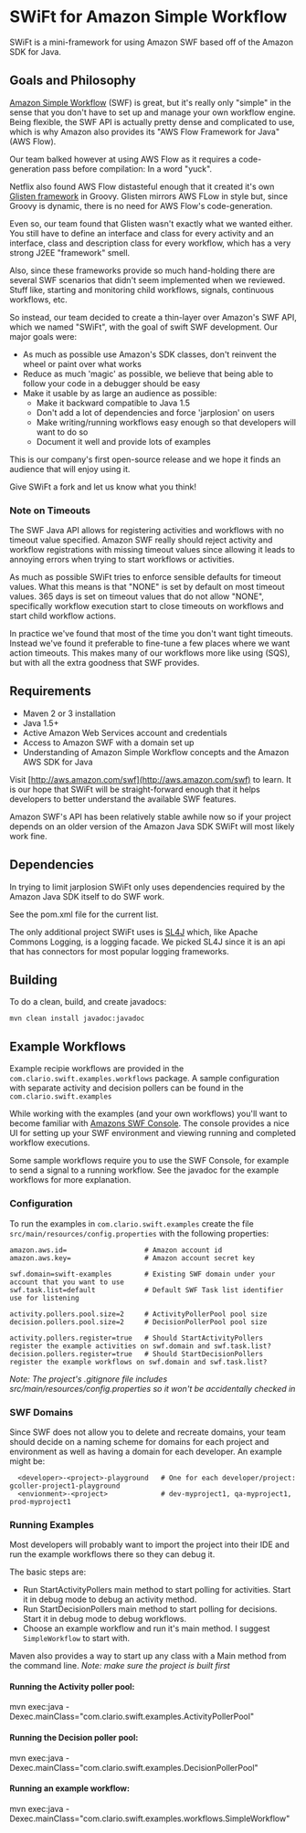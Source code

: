 # SWiFt for Amazon Simple Workflow 

SWiFt is a mini-framework for using Amazon SWF based off of the Amazon SDK for Java.

## Goals and Philosophy

[Amazon Simple Workflow](http://aws.amazon.com/swf/) (SWF) is great, but it's really only "simple" in the sense that you don't have to set up and manage your own workflow engine.
Being flexible, the SWF API is actually pretty dense and complicated to use, which is why Amazon also provides its
"AWS Flow Framework for Java" (AWS Flow).

Our team balked however at using AWS Flow as it requires a code-generation pass before compilation: In a word "yuck".

Netflix also found AWS Flow distasteful enough that it created it's own [Glisten framework](https://github.com/Netflix/glisten) in Groovy.
Glisten mirrors AWS FLow in style but, since Groovy is dynamic, there is no need for AWS Flow's code-generation.  

Even so, our team found that Glisten wasn't exactly what we wanted either.  
You still have to define an interface and class for every activity and an interface, class and description class for every workflow, which has a very strong J2EE "framework" smell.

Also, since these frameworks provide so much hand-holding there are several SWF scenarios that didn't seem implemented when we reviewed.
Stuff like, starting and monitoring child workflows, signals, continuous workflows, etc.

So instead, our team decided to create a thin-layer over Amazon's SWF API, which we named "SWiFt", with the goal of swift SWF development. 
Our major goals were: 

- As much as possible use Amazon's SDK classes, don't reinvent the wheel or paint over what works 
- Reduce as much 'magic' as possible, we believe that being able to follow your code in a debugger should be easy
- Make it usable by as large an audience as possible:
    - Make it backward compatible to Java 1.5
    - Don't add a lot of dependencies and force 'jarplosion' on users 
    - Make writing/running workflows easy enough so that developers will want to do so
    - Document it well and provide lots of examples

This is our company's first open-source release and we hope it finds an audience that will enjoy using it.  

Give SWiFt a fork and let us know what you think!
    
### Note on Timeouts

The SWF Java API allows for registering activities and workflows with no timeout value specified.
Amazon SWF really should reject activity and workflow registrations with missing timeout values since allowing it
leads to annoying errors when trying to start workflows or activities.

As much as possible SWiFt tries to enforce sensible defaults for timeout values.  What this means is that "NONE" is set
by default on most timeout values.  365 days is set on timeout values that do not allow "NONE", specifically 
workflow execution start to close timeouts on workflows and start child workflow actions. 

In practice we've found that most of the time you don't want tight timeouts. Instead we've found it preferable to fine-tune a few places where we want action timeouts.  This makes many of our workflows more like using (SQS), but with all the extra goodness that SWF provides.

## Requirements

- Maven 2 or 3 installation
- Java 1.5+ 
- Active Amazon Web Services account and credentials
- Access to Amazon SWF with a domain set up
- Understanding of Amazon Simple Workflow concepts and the Amazon AWS SDK for Java

Visit [http://aws.amazon.com/swf](http://aws.amazon.com/swf) to learn.  It is our hope that SWiFt will be straight-forward
enough that it helps developers to better understand the available SWF features.

Amazon SWF's API has been relatively stable awhile now so if your project depends on an older version of the Amazon Java SDK SWiFt will most likely work fine.

## Dependencies

In trying to limit jarplosion SWiFt only uses dependencies required by the Amazon Java SDK itself to do SWF work.

See the pom.xml file for the current list.

The only additional project SWiFt uses is [SL4J](http://www.slf4j.org) which, like Apache Commons Logging, is a logging facade.
We picked SL4J since it is an api that has connectors for most popular logging frameworks.

## Building

To do a clean, build, and create javadocs:

    mvn clean install javadoc:javadoc

## Example Workflows

Example recipie workflows are provided in the `com.clario.swift.examples.workflows` package.  A sample configuration with separate
activity and decision pollers can be found in the `com.clario.swift.examples`

While working with the examples (and your own workflows) you'll want to become familiar with [Amazons SWF Console](https://console.aws.amazon.com/swf/).
The console provides a nice UI for setting up your SWF environment and viewing running and completed workflow executions.

Some sample workflows require you to use the SWF Console, for example to send a signal to a running workflow.
See the javadoc for the example workflows for more explanation.

### Configuration
To run the examples in `com.clario.swift.examples` create the file `src/main/resources/config.properties` with the following properties:

    amazon.aws.id=                   # Amazon account id
    amazon.aws.key=                  # Amazon account secret key
    
    swf.domain=swift-examples        # Existing SWF domain under your account that you want to use
    swf.task.list=default            # Default SWF Task list identifier use for listening
    
    activity.pollers.pool.size=2     # ActivityPollerPool pool size
    decision.pollers.pool.size=2     # DecisionPollerPool pool size
    
    activity.pollers.register=true   # Should StartActivityPollers register the example activities on swf.domain and swf.task.list?
    decision.pollers.register=true   # Should StartDecisionPollers register the example workflows on swf.domain and swf.task.list?

_Note: The project's .gitignore file includes src/main/resources/config.properties so it won't be accidentally checked in_

### SWF Domains

Since SWF does not allow you to delete and recreate domains, your team should decide on a naming scheme for domains for each project and environment as well as having a domain for each developer.  An example might be:

      <developer>-<project>-playground   # One for each developer/project: gcoller-project1-playground
      <envionment>-<project>             # dev-myproject1, qa-myproject1, prod-myproject1

### Running Examples

Most developers will probably want to import the project into their IDE and run the example workflows there so they can debug it.

The basic steps are:

- Run StartActivityPollers main method to start polling for activities.  Start it in debug mode to debug an activity method.
- Run StartDecisionPollers main method to start polling for decisions.  Start it in debug mode to debug workflows.
- Choose an example workflow and run it's main method.  I suggest `SimpleWorkflow` to start with.

Maven also provides a way to start up any class with a Main method from the command line.
_Note: make sure the project is built first_

#### Running the Activity poller pool:
   mvn exec:java -Dexec.mainClass="com.clario.swift.examples.ActivityPollerPool"
   
#### Running the Decision poller pool:
   mvn exec:java -Dexec.mainClass="com.clario.swift.examples.DecisionPollerPool"
   
#### Running an example workflow:
   mvn exec:java -Dexec.mainClass="com.clario.swift.examples.workflows.SimpleWorkflow"
   
